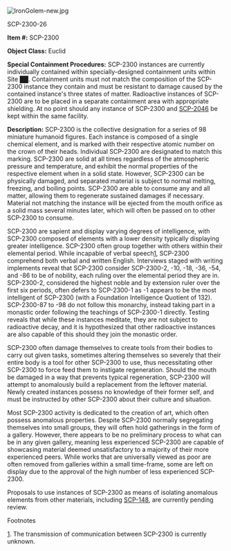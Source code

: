 ![IronGolem-new.jpg](http://scp-wiki.wdfiles.com/local--files/scp-2300/IronGolem-new.jpg)

SCP-2300-26

**Item #:** SCP-2300

**Object Class:** Euclid

**Special Containment Procedures:** SCP-2300 instances are currently individually contained within specially-designed containment units within Site ██. Containment units must not match the composition of the SCP-2300 instance they contain and must be resistant to damage caused by the contained instance's three states of matter. Radioactive instances of SCP-2300 are to be placed in a separate containment area with appropriate shielding. At no point should any instance of SCP-2300 and [SCP-2046](/scp-2046) be kept within the same facility.

**Description:** SCP-2300 is the collective designation for a series of 98 miniature humanoid figures. Each instance is composed of a single chemical element, and is marked with their respective atomic number on the crown of their heads. Individual SCP-2300 are designated to match this marking. SCP-2300 are solid at all times regardless of the atmospheric pressure and temperature, and exhibit the normal properties of the respective element when in a solid state. However, SCP-2300 can be physically damaged, and separated material is subject to normal melting, freezing, and boiling points. SCP-2300 are able to consume any and all matter, allowing them to regenerate sustained damages if necessary. Material not matching the instance will be ejected from the mouth orifice as a solid mass several minutes later, which will often be passed on to other SCP-2300 to consume.

SCP-2300 are sapient and display varying degrees of intelligence, with SCP-2300 composed of elements with a lower density typically displaying greater intelligence. SCP-2300 often group together with others within their elemental period. While incapable of verbal speech[1](javascript:;), SCP-2300 comprehend both verbal and written English. Interviews staged with writing implements reveal that SCP-2300 consider SCP-2300-2, -10, -18, -36, -54, and -86 to be of nobility, each ruling over the elemental period they are in. SCP-2300-2, considered the highest noble and by extension ruler over the first six periods, often defers to SCP-2300-1 as -1 appears to be the most intelligent of SCP-2300 (with a Foundation Intelligence Quotient of 132). SCP-2300-87 to -98 do not follow this monarchy, instead taking part in a monastic order following the teachings of SCP-2300-1 directly. Testing reveals that while these instances meditate, they are not subject to radioactive decay, and it is hypothesized that other radioactive instances are also capable of this should they join the monastic order.

SCP-2300 often damage themselves to create tools from their bodies to carry out given tasks, sometimes altering themselves so severely that their entire body is a tool for other SCP-2300 to use, thus necessitating other SCP-2300 to force feed them to instigate regeneration. Should the mouth be damaged in a way that prevents typical regeneration, SCP-2300 will attempt to anomalously build a replacement from the leftover material. Newly created instances possess no knowledge of their former self, and must be instructed by other SCP-2300 about their culture and situation.

Most SCP-2300 activity is dedicated to the creation of art, which often possess anomalous properties. Despite SCP-2300 normally segregating themselves into small groups, they will often hold gatherings in the form of a gallery. However, there appears to be no preliminary process to what can be in any given gallery, meaning less experienced SCP-2300 are capable of showcasing material deemed unsatisfactory to a majority of their more experienced peers. While works that are universally viewed as poor are often removed from galleries within a small time-frame, some are left on display due to the approval of the high number of less experienced SCP-2300.

Proposals to use instances of SCP-2300 as means of isolating anomalous elements from other materials, including [SCP-148](/scp-148), are currently pending review.

Footnotes

[1](javascript:;). The transmission of communication between SCP-2300 is currently unknown.